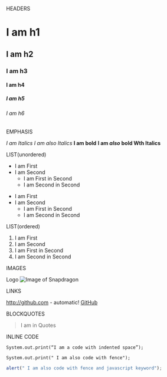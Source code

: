 HEADERS

# I am h1

## I am h2

### I am h3

#### I am h4

##### I am h5

###### I am h6

EMPHASIS

*I am Italics*
*I am also Italics*
**I am bold**
__I am *also* bold Wth Italics__

LIST(unordered)

* I am First
* I am Second
  * I am First in Second
  * I am Second in Second

- I am First
- I am Second
  - I am First in Second
  - I am Second in Second

LIST(ordered)

1. I am First
2. I am Second
  1. I am First in Second
  2. I am Second in Second

 IMAGES

Logo
![Image of Snapdragon](https://seeklogo.com/images/S/snapdragon-logo-374EF45C05-seeklogo.com.png)

 LINKS

http://github.com - automatic!
[GitHub](http://github.com)

 BLOCKQUOTES

> I am in Quotes

 INLINE CODE

    System.out.print(“I am a code with indented space”);

```
System.out.print(" I am also code with fence");
```

```javascript
alert(" I am also code with fence and javascript keyword");
```

